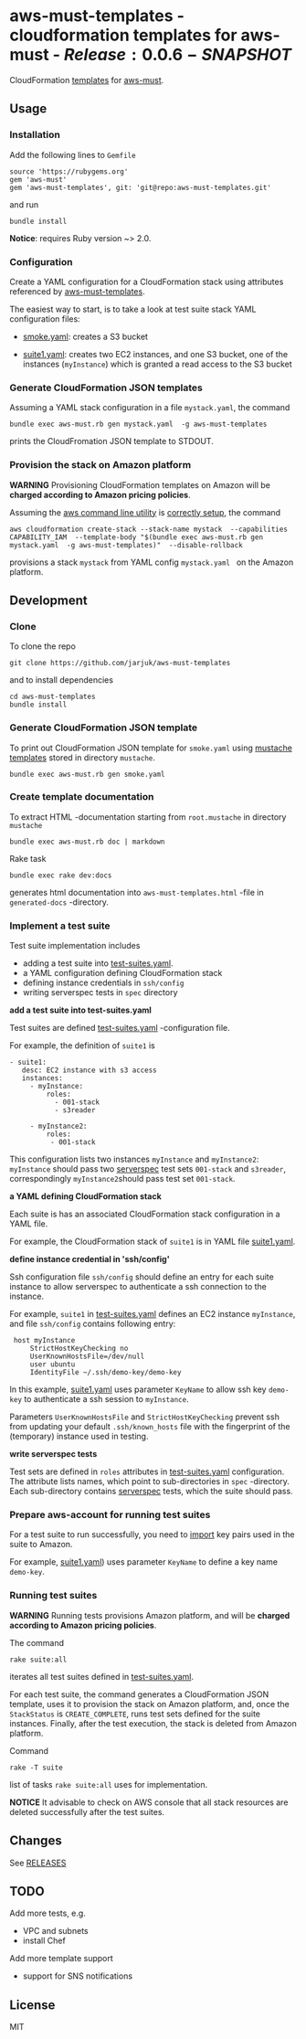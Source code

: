 # aws-must-templates - cloudformation templates for aws-must - $Release:0.0.6-SNAPSHOT$

CloudFormation
[templates](https://rawgit.com/jarjuk/aws-must-templates/master/generated-docs/aws-must-templates.html)
for [aws-must](https://github.com/jarjuk/aws-must).

## Usage

### Installation

Add the following lines to `Gemfile`

    source 'https://rubygems.org'
	gem 'aws-must'
	gem 'aws-must-templates', git: 'git@repo:aws-must-templates.git'
	
and run

	bundle install
	
**Notice**: requires Ruby version ~> 2.0.

### Configuration

Create a YAML configuration for a CloudFormation stack using
attributes referenced by
[aws-must-templates](https://rawgit.com/jarjuk/aws-must-templates/master/generated-docs/aws-must-templates.html).

The easiest way to start, is to take a look at test suite stack YAML configuration files:

* [smoke.yaml](smoke.yaml): creates a S3 bucket

* [suite1.yaml](suite1.yaml): creates two EC2 instances, and one S3
  bucket, one of the instances (`myInstance`) which is granted a read
  access to the S3 bucket

### Generate CloudFormation JSON templates

Assuming a YAML stack configuration in a file `mystack.yaml`, the
command

	bundle exec	aws-must.rb gen mystack.yaml  -g aws-must-templates 
	
prints the CloudFromation JSON template to STDOUT.

### Provision the stack on Amazon platform

**WARNING** Provisioning CloudFormation templates on Amazon will be
**charged according to Amazon pricing policies**.

Assuming the [aws command line utility](https://aws.amazon.com/cli) is
[correctly setup](http://docs.aws.amazon.com/cli/latest/userguide/cli-chap-getting-set-up.html),
the command

	aws cloudformation create-stack --stack-name mystack  --capabilities CAPABILITY_IAM  --template-body "$(bundle exec	aws-must.rb gen mystack.yaml  -g aws-must-templates)"  --disable-rollback

provisions a stack `mystack` from YAML config `mystack.yaml ` on the
Amazon platform.

## Development

### Clone

To clone the repo

	git clone https://github.com/jarjuk/aws-must-templates
	
and to install dependencies

	cd aws-must-templates
	bundle install

### Generate CloudFormation JSON template

To print out CloudFormation JSON template for `smoke.yaml` using
[mustache templates](https://mustache.github.io/mustache.5.html)
stored in directory `mustache`.

	bundle exec aws-must.rb gen smoke.yaml
	
### Create template documentation	

To extract HTML -documentation starting from `root.mustache` in
directory `mustache`


	bundle exec aws-must.rb doc | markdown
	
Rake task

	bundle exec rake dev:docs
	
generates html documentation into `aws-must-templates.html` -file in
`generated-docs` -directory.


### Implement a test suite

Test suite implementation includes

* adding a test suite into [test-suites.yaml](test-suites.yaml).
* a YAML configuration defining CloudFormation stack
* defining instance credentials in `ssh/config` 
* writing serverspec tests in `spec` directory


**add a test suite into test-suites.yaml**

Test suites are defined [test-suites.yaml](test-suites.yaml)
-configuration file.


For example, the definition of `suite1` is 

    - suite1:
       desc: EC2 instance with s3 access
       instances:
         - myInstance:
             roles:
               - 001-stack
               - s3reader
    
         - myInstance2:
             roles:
              - 001-stack


This configuration lists two instances `myInstance` and `myInstance2`:
`myInstance` should pass two [serverspec](http://serverspec.org/) test
sets `001-stack` and `s3reader`, correspondingly `myInstance2`should
pass test set `001-stack`.

**a YAML defining CloudFormation stack**

Each suite is has an associated CloudFormation stack configuration in
a YAML file.

For example, the CloudFormation stack of `suite1` is in YAML file
[suite1.yaml](suite1.yaml).


**define instance credential in 'ssh/config'**

Ssh configuration file `ssh/config` should define an entry for each
suite instance to allow serverspec to authenticate a ssh connection to
the instance.


For example, `suite1` in [test-suites.yaml](test-suites.yaml) defines
an EC2 instance `myInstance`, and file `ssh/config` contains following
entry:
 
     host myInstance
         StrictHostKeyChecking no
         UserKnownHostsFile=/dev/null
         user ubuntu
         IdentityFile ~/.ssh/demo-key/demo-key


In this example, [suite1.yaml](suite1.yaml) uses parameter `KeyName`
to allow ssh key `demo-key` to authenticate a ssh session to `myInstance`.

Parameters `UserKnownHostsFile` and `StrictHostKeyChecking` prevent
ssh from updating your default `.ssh/known_hosts` file with the
fingerprint of the (temporary) instance used in testing.

**write serverspec tests**

Test sets are defined in `roles` attributes in
[test-suites.yaml](test-suites.yaml) configuration. The attribute
lists names, which point to sub-directories in `spec` -directory. Each
sub-directory contains [serverspec](http://serverspec.org/) tests,
which the suite should pass.

### Prepare aws-account for running test suites

For a test suite to run successfully, you need to
[import](http://docs.aws.amazon.com/AWSEC2/latest/UserGuide/ec2-key-pairs.html#how-to-generate-your-own-key-and-import-it-to-aws)
key pairs used in the suite to Amazon.

For example, [suite1.yaml](suite1.yaml)) uses parameter `KeyName` to
define a key name `demo-key`.


### Running test suites

**WARNING** Running tests provisions Amazon platform, and will be
**charged according to Amazon pricing policies**.

The command

	rake suite:all

iterates all test suites defined in
[test-suites.yaml](test-suites.yaml).

For each test suite, the command generates a CloudFormation JSON
template, uses it to provision the stack on Amazon platform, and, once
the `StackStatus` is `CREATE_COMPLETE`, runs test sets defined for the
suite instances. Finally, after the test execution, the stack is
deleted from Amazon platform.

Command

	rake -T suite 
	
list of tasks `rake suite:all` uses for implementation.

**NOTICE** It advisable to check on AWS console that all stack
  resources are deleted successfully after the test suites.


## Changes

See [RELEASES](RELEASES.md)

## TODO

Add more tests, e.g.

* VPC and subnets
* install Chef

Add more template support

* support for SNS notifications


## License 

MIT



